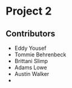 # Project 2

## Contributors
- Eddy Yousef
- Tommie Behrenbeck
- Brittani Slimp
- Adams Lowe
- Austin Walker
- 
